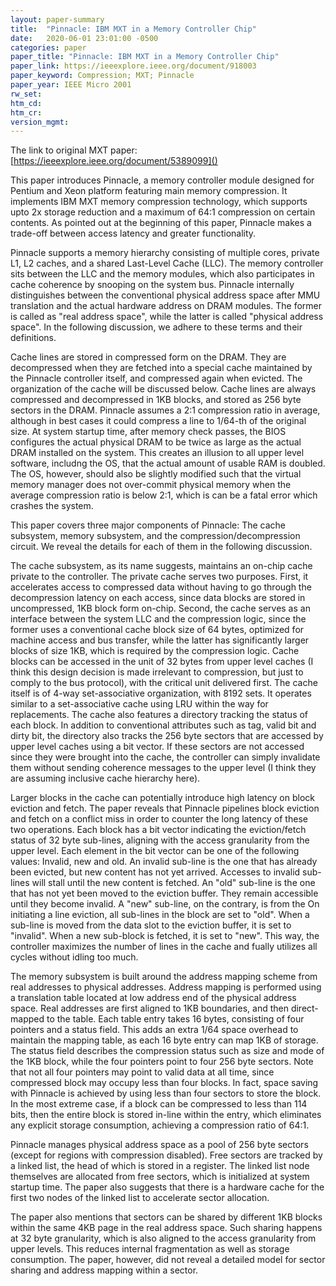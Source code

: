 ```yaml
---
layout: paper-summary
title:  "Pinnacle: IBM MXT in a Memory Controller Chip"
date:   2020-06-01 23:01:00 -0500
categories: paper
paper_title: "Pinnacle: IBM MXT in a Memory Controller Chip"
paper_link: https://ieeexplore.ieee.org/document/918003
paper_keyword: Compression; MXT; Pinnacle
paper_year: IEEE Micro 2001
rw_set:
htm_cd:
htm_cr:
version_mgmt:
---
```


The link to original MXT paper: [https://ieeexplore.ieee.org/document/5389099]()

This paper introduces Pinnacle, a memory controller module designed for Pentium and Xeon platform featuring main memory
compression. It implements IBM MXT memory compression technology, which supports upto 2x storage reduction and a
maximum of 64:1 compression on certain contents. As pointed out at the beginning of this paper, Pinnacle makes a trade-off
between access latency and greater functionality. 

Pinnacle supports a memory hierarchy consisting of multiple cores, private L1, L2 caches, and a shared Last-Level Cache 
(LLC). The memory controller sits between the LLC and the memory modules, which also participates in cache coherence by 
snooping on the system bus. Pinnacle internally distinguishes between the conventional physical address space after
MMU translation and the actual hardware address on DRAM modules. The former is called as "real address space", while the 
latter is called "physical address space". In the following discussion, we adhere to these terms and their definitions.

Cache lines are stored in compressed form on the DRAM. They are decompressed when they are fetched into a special cache 
maintained by the Pinnacle controller itself, and compressed again when evicted. The organization of the cache will
be discussed below. 
Cache lines are always compressed and decompressed in 1KB blocks, and stored as 256 byte sectors in the DRAM.
Pinnacle assumes a 2:1 compression ratio in average, although in best cases it could compress a line to 1/64-th of 
the original size.
At system startup time, after memory check passes, the BIOS configures the actual physical DRAM to be 
twice as large as the actual DRAM installed on the system. This creates an illusion to all upper level software, includng
the OS, that the actual amount of usable RAM is doubled. The OS, however, should also be slightly modified such that
the virtual memory manager does not over-commit physical memory when the average compression ratio is below 2:1, which 
is can be a fatal error which crashes the system.

This paper covers three major components of Pinnacle: The cache subsystem, memory subsystem, and the compression/decompression
circuit. We reveal the details for each of them in the following discussion.

The cache subsystem, as its name suggests, maintains an on-chip cache private to the controller. The private cache serves
two purposes. First, it accelerates access to compressed data without having to go through the decompression latency
on each access, since data blocks are stored in uncompressed, 1KB block form on-chip. Second, the cache serves as an 
interface between the system LLC and the compression logic, since the former uses a conventional cache block size of 64 
bytes, optimized for machine access and bus transfer, while the latter has significantly larger blocks of size 1KB,
which is required by the compression logic. Cache blocks can be accessed in the unit of 32 bytes from upper level
caches (I think this design decision is made irrelevant to compression, but just to comply to the bus protocol), with
the critical unit delivered first. The cache itself is of 4-way set-associative organization, with 8192 sets. It operates
similar to a set-associative cache using LRU within the way for replacements. The cache also features a directory tracking
the status of each block. In addition to conventional attributes such as tag, valid bit and dirty bit, the directory
also tracks the 256 byte sectors that are accessed by upper level caches using a bit vector. If these sectors are not 
accessed since they were brought into the cache, the controller can simply invalidate them without sending coherence 
messages to the upper level (I think they are assuming inclusive cache hierarchy here).

Larger blocks in the cache can potentially introduce high latency on block eviction and fetch. The paper reveals that
Pinnacle pipelines block eviction and fetch on a conflict miss in order to counter the long latency of these two 
operations. Each block has a bit vector indicating the eviction/fetch status of 32 byte sub-lines, aligning with the 
access granularity from the upper level. 
Each element in the bit vector can be one of the following values: Invalid, new and old. An invalid sub-line is the one 
that has already been evicted, but new content has not yet arrived. Accesses to invalid sub-lines will stall until
the new content is fetched. An "old" sub-line is the one that has not yet been moved to the eviction buffer. They remain
accessible until they become invalid. A "new" sub-line, on the contrary, is from the 
On initiating a line eviction, all sub-lines in the block are set to "old". When a sub-line is moved from the data slot
to the eviction buffer, it is set to "invalid". When a new sub-block is fetched, it is set to "new".
This way, the controller maximizes the number of lines in the cache and fually utilizes all cycles without idling too 
much.

The memory subsystem is built around the address mapping scheme from real addresses to physical addresses. Address mapping
is performed using a translation table located at low address end of the physical address space. Real addresses are 
first aligned to 1KB boundaries, and then direct-mapped to the table. Each table entry takes 16 bytes, consisting of 
four pointers and a status field. This adds an extra 1/64 space overhead to maintain the mapping table, as each 16 byte 
entry can map 1KB of storage.
The status field describes the compression status such as size and mode of the 1KB 
block, while the four pointers point to four 256 byte sectors. Note that not all four pointers may point to valid
data at all time, since compressed block may occupy less than four blocks. In fact, space saving with Pinnacle is achieved 
by using less than four sectors to store the block. 
In the most extreme case, if a block can be compressed to less than 114 bits, then the entire block is stored in-line
within the entry, which eliminates any explicit storage consumption, achieving a compression ratio of 64:1.

Pinnacle manages physical address space as a pool of 256 byte sectors (except for regions with compression disabled).
Free sectors are tracked by a linked list, the head of which is stored in a register. The linked list node themselves
are allocated from free sectors, which is initialized at system startup time. The paper also suggests that there 
is a hardware cache for the first two nodes of the linked list to accelerate sector allocation.

The paper also mentions that sectors can be shared by different 1KB blocks within the same 4KB page in the real
address space. Such sharing happens at 32 byte granularity, which is also aligned to the access granularity from upper
levels. This reduces internal fragmentation as well as storage consumption. The paper, however, did not reveal
a detailed model for sector sharing and address mapping within a sector.